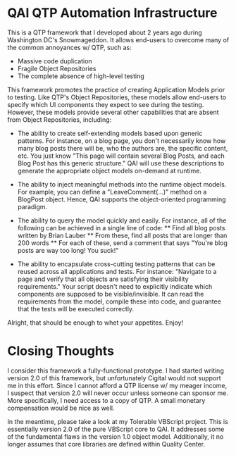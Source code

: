 QAI QTP Automation Infrastructure
===================================

This is a QTP framework that I developed about 2 years ago
during Washington DC's Snowmageddon.  It allows end-users
to overcome many of the common annoyances w/ QTP, such as:

* Massive code duplication
* Fragile Object Repositories
* The complete absence of high-level testing

This framework promotes the practice of creating Application
Models prior to testing.  Like QTP's Object Repositories,
these models allow end-users to specify which UI components
they expect to see during the testing.  However, these models
provide several other capabilities that are absent from
Object Repositories, including:

* The ability to create self-extending models based upon
generic patterns.  For instance, on a blog page, you don't
necessarily know how many blog posts there will be, who
the authors are, the specific content, etc.  You just know
"This page will contain several Blog Posts, and each Blog
Post has this generic structure."  QAI will use these descriptions
to generate the appropriate object models on-demand at runtime.

* The ability to inject meaningful methods into the runtime
object models.  For example, you can define a "LeaveComment(...)"
method on a BlogPost object.  Hence, QAI supports the
object-oriented programming paradigm.

* The ability to query the model quickly and easily.  For
instance, all of the following can be achieved in a single
line of code:
** Find all blog posts written by Brian Lauber
** From these, find all posts that are longer than 200 words
** For each of these, send a comment that says "You're blog
posts are way too long!  You suck!"

* The ability to encapsulate cross-cutting testing patterns
that can be reused across all applications and tests.  For
instance: "Navigate to a page and verify that all objects
are satisfying their visibility requirements."  Your script
doesn't need to explicitly indicate which components are
supposed to be visible/invisible.  It can read the requirements
from the model, compile these into code, and guarantee that
the tests will be executed correctly.

Alright, that should be enough to whet your appetites.  Enjoy!


Closing Thoughts
===================

I consider this framework a fully-functional prototype.  I had
started writing version 2.0 of this framework, but unfortunately
Cigital would not support me in this effort.  Since I cannot
afford a QTP license w/ my meager income, I suspect that version 2.0
will never occur unless someone can sponsor me.  More specifically,
I need access to a copy of QTP.  A small monetary compensation
would be nice as well.

In the meantime, please take a look at my Tolerable VBScript
project.  This is essentially version 2.0 of the pure VBScript
core to QAI.  It addresses some of the fundamental flaws in the
version 1.0 object model.  Additionally, it no longer assumes that
core libraries are defined within Quality Center.

